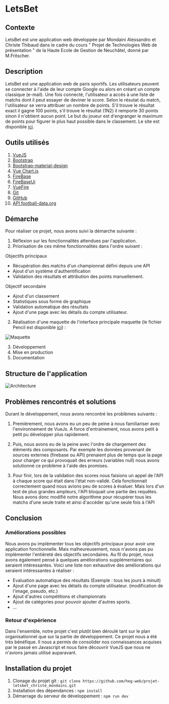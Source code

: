 # LetsBet
## Contexte 
LetsBet est une application web développée par Mondaini Alessandro et Christe Thibaud 
dans le cadre du cours " Projet de Technologies Web de présentation " de la Haute Ecole de Gestion de Neuchâtel, donné par M.Fritscher.

## Description
LetsBet est une application web de paris sportifs. Les utilisateurs peuvent se connecter à l'aide de leur compte Google ou alors en créant un compte classique (e-mail). Une fois connecté, l'utilisateur a accès à une liste de matchs dont il peut essayer de deviner le score. Selon le résutat du match, l'utilisateur se verra attribuer un nombre de points. S'il trouve le résultat exact il gagne 100 points, s'il trouve le résultat (1N2) il remporte 30 points sinon il n'obtient aucun point. Le but du joueur est d'engranger le maximum de points pour figurer le plus haut possible dans le classement. Le site est disponible [ici](https://tchriste.github.io/projet-letsbet_christe_mondaini/). 

## Outils utilisés
1. [VueJS](https://vuejs.org/)
2. [Bootstrap](https://getbootstrap.com/)
3. [Bootstrap-material-design](https://fezvrasta.github.io/bootstrap-material-design/)
4. [Vue Chart.js](http://vue-chartjs.org)
5. [FireBase](https://firebase.google.com/)
6. [FireBaseUi](https://github.com/firebase/firebaseui-web)
7. [VueFire](https://github.com/vuejs/vuefire)
8. [Git](https://git-scm.com/)
9. [GitHub](https://github.com/)
10. [API football-data.org](football-data.org/)

## Démarche
Pour réaliser ce projet, nous avons suivi la démarche suivante :
1. Réflexion sur les fonctionnalités attendues par l'application. 
2. Priorisation de ces même fonctionnalités dans l'ordre suivant : 

Objectifs principaux
- Récupération des matchs d'un championnat défini depuis une API 
- Ajout d'un système d'authentification 
- Validation des résultats et attribution des points manuellement. 

Objectif secondaire 
- Ajout d'un classement
- Statistiques sous forme de graphique
- Validation automatique des résultats
- Ajout d'une page avec les détails du compte utilisateur.

2. Réalisation d'une maquette de l'interface principale maquette (le fichier Pencil est disponible [ici](https://github.com/TChriste/projet-letsbet_christe_mondaini/tree/master/doc/)) :

![Maquette](https://raw.githubusercontent.com/TChriste/projet-letsbet_christe_mondaini/master/doc/Home-maquette.PNG)
 
3. Développement
4. Mise en production
5. Documentation

## Structure de l'application
![Architecture](https://raw.githubusercontent.com/TChriste/projet-letsbet_christe_mondaini/master/doc/Architecture.PNG)

## Problèmes rencontrés et solutions
Durant le développement, nous avons rencontré les problèmes suivants : 

1. Premièrement, nous avons eu un peu de peine à nous familiariser avec l'environnement de VueJs. A force d'entrainement, nous avons petit à petit pu développer plus rapidement.

2. Puis, nous avons eu de la peine avec l'ordre de chargement des éléments des composants. Par exemple les données provenant de sources externes (firebase ou API) prenaient plus de temps que la page pour charger ce qui provoquait des erreurs (variables null) nous avons solutionné ce problème à l'aide des promises.

3. Pour finir, lors de la validation des scores nous faisions un appel de l'API à chaque score qui était dans l'état non-validé. Cela fonctionnait correctement quand nous avions peu de scores à évaluer. Mais lors d'un test de plus grandes ampleurs, l'API bloquait une partie des requêtes. Nous avons donc modifié notre algorithme pour récupérer tous les matchs d'une seule traite et ainsi d'accéder qu'une seule fois à l'API

## Conclusion
### Améliorations possibles
Nous avons pu implémenter tous les objectifs principaux pour avoir une application fonctionnelle. Mais malheureusement, nous n'avons pas pu implémenter l'entièreté des objectifs secondaires. Au fil du projet, nous avons également pensé à quelques améliorations supplémentaires qui seraient intéressantes. Voici une liste non exhaustive des améliorations qui seraient intéressantes à réaliser : 

- Evaluation automatique des résultats (Exemple : tous les jours à minuit)
- Ajout d'une page avec les détails du compte utilisateur. (modification de l'image, pseudo, etc.)
- Ajout d'autres compétitions et championnats
- Ajout de catégories pour pouvoir ajouter d'autres sports. 
- ...

### Retour d'expérience
Dans l'ensemble, notre projet c'est plutôt bien déroulé tant sur le plan organisationnel que sur la partie de développement. Ce projet nous a été très bénéfique. Il nous a permis de consolider nos connaissances acquises par le passé en Javascript et nous faire découvrir VueJS que nous ne n'avions jamais utilisé auparavant. 

## Installation du projet
1. Clonage du projet git : ```git clone https://github.com/heg-web/projet-letsbet_christe_mondaini.git```
2. Installation des dépendances : ```npm install```
3. Démarrage du serveur de développement : ```npm run dev```

